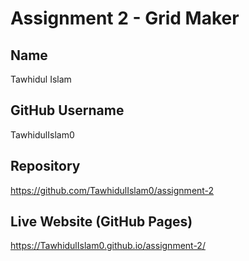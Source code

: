 # Assignment 2 - Grid Maker

## Name  
Tawhidul Islam

## GitHub Username  
TawhidulIslam0

## Repository  
https://github.com/TawhidulIslam0/assignment-2

## Live Website (GitHub Pages)  
https://TawhidulIslam0.github.io/assignment-2/

